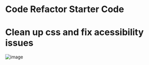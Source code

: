 # Code Refactor Starter Code
# Clean up css and fix acessibility issues


![image](https://user-images.githubusercontent.com/78700475/112562387-27b18e00-8da5-11eb-85fe-82bc3fddc0a9.png)
